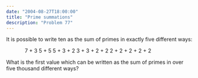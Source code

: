 ```yaml
---
date: "2004-08-27T18:00:00"
title: "Prime summations"
description: "Problem 77"
---
```


<p>It is possible to write ten as the sum of primes in exactly five different ways:</p>
<p style="margin-left:50px;">7 + 3
5 + 5
5 + 3 + 2
3 + 3 + 2 + 2
2 + 2 + 2 + 2 + 2</p>
<p>What is the first value which can be written as the sum of primes in over five thousand different ways?</p>

